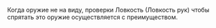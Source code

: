 Когда оружие не на виду, проверки Ловкость (Ловкость рук) чтобы спрятать это оружие осуществляется с преимуществом.